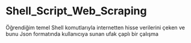 # Shell_Script_Web_Scraping
Öğrendiğim temel Shell komutlarıyla internetten hisse verilerini çeken ve bunu Json formatında kullanıcıya sunan ufak çaplı bir çalışma
